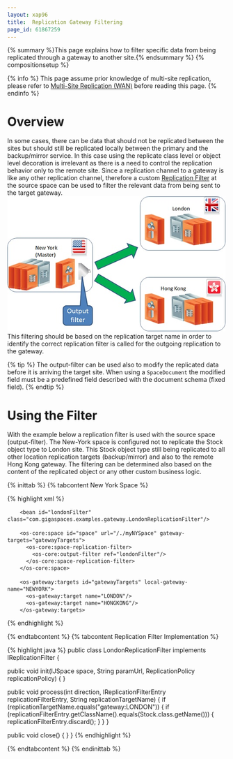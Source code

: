 ```yaml
---
layout: xap96
title:  Replication Gateway Filtering
page_id: 61867259
---
```


{% summary %}This page explains how to filter specific data from being replicated through a gateway to another site.{% endsummary %}
{% compositionsetup %}

{% info %}
This page assume prior knowledge of multi-site replication, please refer to [Multi-Site Replication (WAN)](/xap96/multi-site-replication-over-the-wan.html) before reading this page.
{% endinfo %}

# Overview

In some cases, there can be data that should not be replicated between the sites but should still be replicated locally between the primary and the backup/mirror service. In this case using the replicate class level or object level decoration is irrelevant as there is a need to control the replication behavior only to the remote site. Since a replication channel to a gateway is like any other replication channel, therefore a custom [Replication Filter](/xap96/cluster-replication-filters.html) at the source space can be used to filter the relevant data from being sent to the target gateway.
![WAN-replicationfilter.jpg](/attachment_files/WAN-replicationfilter.jpg)
This filtering should be based on the replication target name in order to identify the correct replication filter is called for the outgoing replication to the gateway.

{% tip %}
The output-filter can be used also to modify the replicated data before it is arriving the target site. When using a `SpaceDocument` the modified field must be a predefined field described with the document schema (fixed field).
{% endtip %}

# Using the Filter

With the example below a replication filter is used with the source space (output-filter). The New-York space is configured not to replicate the Stock object type to London site. This Stock object type still being replicated to all other location replication targets (backup/mirror) and also to the remote Hong Kong gateway. The filtering can be determined also based on the content of the replicated object or any other custom business logic.

{% inittab %}
{% tabcontent New York Space %}

{% highlight xml %}
<?xml version="1.0" encoding="UTF-8"?>
<beans xmlns="http://www.springframework.org/schema/beans"
	xmlns:xsi="http://www.w3.org/2001/XMLSchema-instance"
        xmlns:os-core="http://www.openspaces.org/schema/core"
	xmlns:os-events="http://www.openspaces.org/schema/events"
	xmlns:os-remoting="http://www.openspaces.org/schema/remoting"
	xmlns:os-sla="http://www.openspaces.org/schema/sla"
	xsi:schemaLocation="http://www.springframework.org/schema/beans
       http://www.springframework.org/schema/beans/spring-beans-3.0.xsd
       http://www.openspaces.org/schema/core
       http://www.openspaces.org/schema/9.5/core/openspaces-core.xsd
       http://www.openspaces.org/schema/events
       http://www.openspaces.org/schema/9.5/events/openspaces-events.xsd
       http://www.openspaces.org/schema/remoting
       http://www.openspaces.org/schema/9.5/remoting/openspaces-remoting.xsd
       http://www.openspaces.org/schema/sla
       http://www.openspaces.org/schema/9.5/sla/openspaces-sla.xsd
       http://www.openspaces.org/schema/core/gateway
       http://www.openspaces.org/schema/9.5/core/gateway/openspaces-gateway.xsd">

        <bean id="londonFilter" class="com.gigaspaces.examples.gateway.LondonReplicationFilter"/>

        <os-core:space id="space" url="/./myNYSpace" gateway-targets="gatewayTargets">
          <os-core:space-replication-filter>
            <os-core:output-filter ref="londonFilter"/>
          </os-core:space-replication-filter>
        </os-core:space>

        <os-gateway:targets id="gatewayTargets" local-gateway-name="NEWYORK">
          <os-gateway:target name="LONDON"/>
          <os-gateway:target name="HONGKONG"/>
        </os-gateway:targets>

</beans>
{% endhighlight %}

{% endtabcontent %}
{% tabcontent Replication Filter Implementation %}

{% highlight java %}
public class LondonReplicationFilter implements IReplicationFilter {

  public void init(IJSpace space, String paramUrl, ReplicationPolicy replicationPolicy) {
  }

  public void process(int direction, IReplicationFilterEntry replicationFilterEntry, String replicationTargetName) {
      if (replicationTargetName.equals("gateway:LONDON")) {
          if (replicationFilterEntry.getClassName().equals(Stock.class.getName())) {
              replicationFilterEntry.discard();
          }
      }
  }

  public void close() {
  }
}
{% endhighlight %}

{% endtabcontent %}
{% endinittab %}

